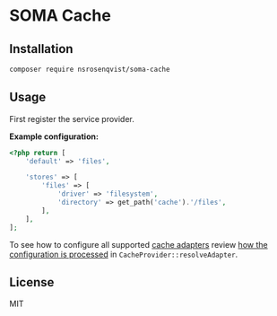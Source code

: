 # SOMA Cache

## Installation

```sh
composer require nsrosenqvist/soma-cache
```

## Usage

First register the service provider.

**Example configuration:**
```php
<?php return [
    'default' => 'files',

    'stores' => [
        'files' => [
            'driver' => 'filesystem',
            'directory' => get_path('cache').'/files',
        ],
    ],
];
```

To see how to configure all supported [cache adapters](https://symfony.com/doc/5.0/components/cache.html#available-cache-adapters) review [how the configuration is processed](https://github.com/nsrosenqvist/soma-cache/blob/master/src/CacheProvider.php) in `CacheProvider::resolveAdapter`.

## License

MIT